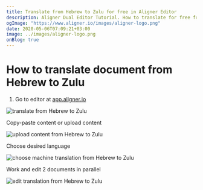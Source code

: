 ```yaml
---
title: Translate from Hebrew to Zulu for free in Aligner Editor
description: Aligner Dual Editor Tutorial. How to translate for free from Hebrew to Zulu. Aligner is multilingual document management platform. 
ogImage: "https://www.aligner.io/images/aligner-logo.png"
date: 2020-05-06T07:09:21+03:00
image: ../images/aligner-logo.png
onBlog: true
---
```


# How to translate document from Hebrew to Zulu

1. Go to editor at [app.aligner.io](https://app.aligner.io "Aligner App web page")

![translate from Hebrew to Zulu](../aligner-blank-editor.png "translate from Hebrew to Zulu")

Copy-paste content or upload content

![upload content from Hebrew to Zulu](../aligner-uploaded-document.png "upload content from Hebrew to Zulu")

Choose desired language

![choose machine translation from Hebrew to Zulu](../aligner-language-dropdown.png "choose machine translation from Hebrew to Zulu")

Work and edit 2 documents in parallel

![edit translation from Hebrew to Zulu](../aligner-double-sitded-editor.png "edit translation from Hebrew to Zulu")

